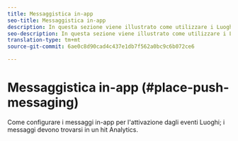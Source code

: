 ```yaml
---
title: Messaggistica in-app
seo-title: Messaggistica in-app
description: In questa sezione viene illustrato come utilizzare i Luoghi con i messaggi in-app.
seo-description: In questa sezione viene illustrato come utilizzare i Luoghi con i messaggi in-app.
translation-type: tm+mt
source-git-commit: 6ae0c8d90cad4c437e1db7f562a0bc9c6b072ce6

---
```



# Messaggistica in-app (#place-push-messaging)

Come configurare i messaggi in-app per l'attivazione dagli eventi Luoghi; i messaggi devono trovarsi in un hit Analytics.